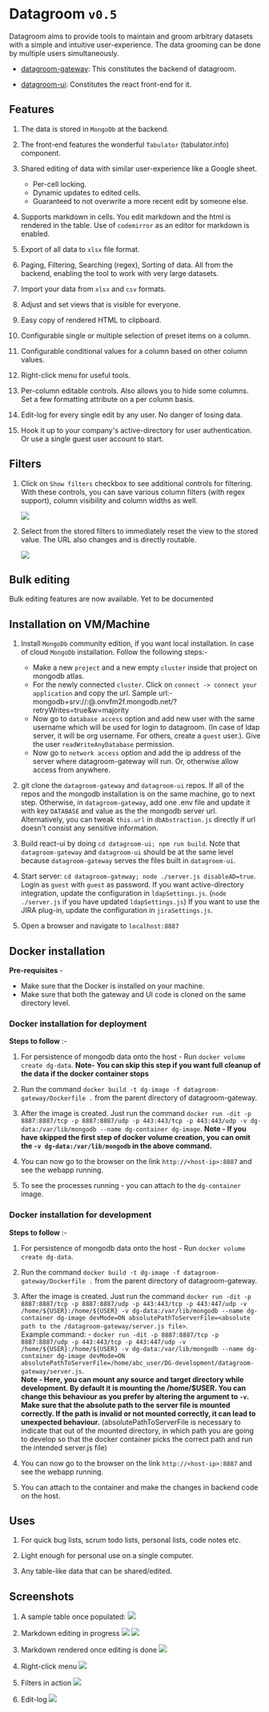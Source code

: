 # Datagroom `v0.5`

Datagroom aims to provide tools to maintain and groom arbitrary datasets with a simple and intuitive user-experience. The data grooming can be done by multiple users simultaneously. 

* [datagroom-gateway](https://github.com/h-tendy/datagroom-gateway): This constitutes the backend of datagroom. 

* [datagroom-ui](https://github.com/h-tendy/datagroom-ui): Constitutes the react front-end for it. 

## Features

1. The data is stored in `MongoDb` at the backend. 

1. The front-end features the wonderful `Tabulator` (tabulator.info) component. 

1. Shared editing of data with similar user-experience like a Google sheet. 
    * Per-cell locking.
    * Dynamic updates to edited cells. 
    * Guaranteed to not overwrite a more recent edit by someone else. 

1. Supports markdown in cells. You edit markdown and the html is rendered in the table. Use of `codemirror` as an editor for markdown is enabled. 

1. Export of all data to `xlsx` file format. 

1. Paging, Filtering, Searching (regex), Sorting of data. All from the backend, enabling the tool to work with very large datasets. 

1. Import your data from `xlsx` and `csv` formats. 

1. Adjust and set views that is visible for everyone. 

1. Easy copy of rendered HTML to clipboard. 

1. Configurable single or multiple selection of preset items on a column. 

1. Configurable conditional values for a column based on other column values. 

1. Right-click menu for useful tools. 

1. Per-column editable controls. Also allows you to hide some columns. Set a few formatting attribute on a per column basis. 

1. Edit-log for every single edit by any user. No danger of losing data. 

1. Hook it up to your company's active-directory for user authentication. Or use a single guest user account to start. 

## Filters

1. Click on `Show filters` checkbox to see additional controls for filtering. With these controls, you can save various column filters (with regex support), column visibility and column widths as well. 

    ![](img/2020-11-26-13-40-21.png)

1. Select from the stored filters to immediately reset the view to the stored value. The URL also changes and is directly routable. 

    ![](img/2020-11-26-13-41-38.png)

## Bulk editing

Bulk editing features are now available. Yet to be documented

## Installation on VM/Machine

1. Install `MongoDb` community edition, if you want local installation. In case of cloud `MongoDb` installation. Follow the following steps:-
    * Make a new `project` and a new empty `cluster` inside that project on mongodb atlas.
    * For the newly connected `cluster`. Click on `connect -> connect your application` and copy the url. Sample url:- mongodb+srv://<username>:<password>@<clusterName>.onvfm2f.mongodb.net/?retryWrites=true&w=majority
    * Now go to `database access` option and add new user with the same username which will be used for login to datagroom. (In case of ldap server, it will be org username. For others, create a `guest` user.). Give the user `readWriteAnyDatabase` permission.
    * Now go to `network access` option and add the ip address of the server where datagroom-gateway will run. Or, otherwise allow access from anywhere.

1. git clone the `datagroom-gateway` and `datagroom-ui` repos. If all of the repos and the mongodb installation is on the same machine, go to next step. Otherwise, in `datagroom-gateway`, add one .env file and update it with key `DATABASE` and value as the the mongodb server url. Alternatively, you can tweak `this.url` in `dbAbstraction.js` directly if url doesn't consist any sensitive information.

1. Build react-ui by doing `cd datagroom-ui; npm run build`. Note that `datagroom-gateway` and `datagroom-ui` should be at the same level because `datagroom-gateway` serves the files built in `datagroom-ui`. 

1. Start server: `cd datagroom-gateway; node ./server.js disableAD=true`. Login as `guest` with `guest` as password. If you want active-directory integration, update the configuration in `ldapSettings.js`. (`node ./server.js` if you have updated `ldapSettings.js`) If you want to use the JIRA plug-in, update the configuration in `jiraSettings.js`. 

1. Open a browser and navigate to `localhost:8887` 

## Docker installation

**Pre-requisites** - 
* Make sure that the Docker is installed on your machine.
* Make sure that both the gateway and UI code is cloned on the same directory level.

### Docker installation for deployment

**Steps to follow** :-
1. For persistence of mongodb data onto the host - Run `docker volume create dg-data`. **Note- You can skip this step if you want full cleanup of the data if the docker container stops**

1. Run the command `docker build -t dg-image -f datagroom-gateway/Dockerfile .` from the parent directory of datagroom-gateway.

1. After the image is created. Just run the command `docker run -dit -p 8887:8887/tcp -p 8887:8887/udp -p 443:443/tcp -p 443:443/udp -v dg-data:/var/lib/mongodb --name dg-container dg-image`. **Note - If you have skipped the first step of docker volume creation, you can omit the `-v dg-data:/var/lib/mongodb` in the above command.**

1. You can now go to the browser on the link `http://<host-ip>:8887` and see the webapp running.

1. To see the processes running - you can attach to the `dg-container` image.

### Docker installation for development

**Steps to follow** :-
1. For persistence of mongodb data onto the host - Run `docker volume create dg-data`.

1. Run the command `docker build -t dg-image -f datagroom-gateway/Dockerfile .` from the parent directory of datagroom-gateway.

1. After the image is created. Just run the command `docker run -dit -p 8887:8887/tcp -p 8887:8887/udp -p 443:443/tcp -p 443:447/udp -v /home/${USER}:/home/${USER} -v dg-data:/var/lib/mongodb --name dg-container dg-image devMode=ON absolutePathToServerFile=<absolute path to the /datagroom-gateway/server.js file>`. <br/> Example command: - `docker run -dit -p 8887:8887/tcp -p 8887:8887/udp -p 443:443/tcp -p 443:447/udp -v /home/${USER}:/home/${USER} -v dg-data:/var/lib/mongodb --name dg-container dg-image devMode=ON absolutePathToServerFile=/home/abc_user/DG-development/datagroom-gateway/server.js`. <br/> **Note - Here, you can mount any source and target directory while development. By default it is mounting the /home/$USER. You can change this behaviour as you prefer by altering the argument to `-v`. Make sure that the absolute path to the server file is mounted correctly. If the path is invalid or not mounted correctly, it can lead to unexpected behaviour.** (absolutePathToServerFile is necessary to indicate that out of the mounted directory, in which path you are going to develop so that the docker container picks the correct path and run the intended server.js file)

1. You can now go to the browser on the link `http://<host-ip>:8887` and see the webapp running.

1. You can attach to the container and make the changes in backend code on the host.


## Uses

1. For quick bug lists, scrum todo lists, personal lists, code notes etc. 

1. Light enough for personal use on a single computer. 

1. Any table-like data that can be shared/edited. 

## Screenshots

1. A sample table once populated:
![](img/2020-11-26-13-44-24.png)

1. Markdown editing in progress
![](./img/2020-09-19-16-16-44.png)
![](img/2020-11-26-09-43-23.png)

1. Markdown rendered once editing is done
![](./img/2020-09-19-16-17-42.png)

1. Right-click menu
![](img/2020-11-26-13-43-06.png)

1. Filters in action
![](./img/2020-09-19-16-28-22.png)

1. Edit-log
![](./img/2020-09-19-16-31-38.png)


